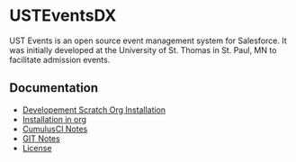 # USTEventsDX

UST Events is an open source event management system for Salesforce. It was initially developed at the University of St. Thomas in St. Paul, MN to facilitate admission events.

[1]: <docs/scatch-org-creation.md> "Setting up UST Event App for Scratch org Development"
[2]: <docs/set-up.md> "How to set up UST Events in Salesforce"
[3]: <docs/CumulusCI-notes.md> "Notes on using Cumulus CI"
[4]: <docs/GIT-notes.md> "Notes on using GIT"
[5]: <LICENSE.md> "License"

## Documentation
* [Developement Scratch Org Installation][1]
* [Installation in org][2]
* [CumulusCI Notes][3]
* [GIT Notes][4]
* [License][5]
